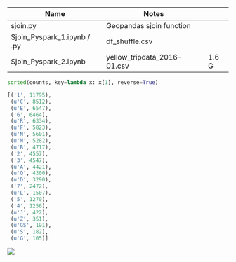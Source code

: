 



| Name                        | Notes                       |       |
| --------------------------- | --------------------------- | ----- |
| sjoin.py                    | Geopandas sjoin function    |       |
| Sjoin_Pyspark_1.ipynb / .py | df_shuffle.csv              |       |
| Sjoin_Pyspark_2.ipynb       | yellow_tripdata_2016-01.csv | 1.6 G |

```python
sorted(counts, key=lambda x: x[1], reverse=True)
```

```python
[('1', 11795),
 (u'C', 8512),
 (u'E', 6547),
 ('6', 6464),
 (u'R', 6334),
 (u'F', 5823),
 (u'N', 5601),
 (u'M', 5282),
 (u'B', 4717),
 ('2', 4557),
 ('3', 4547),
 (u'A', 4421),
 (u'Q', 4300),
 (u'D', 3290),
 ('7', 2472),
 (u'L', 1507),
 ('5', 1270),
 ('4', 1256),
 (u'J', 422),
 (u'Z', 351),
 (u'GS', 191),
 (u'S', 182),
 (u'G', 105)]
```

![](http://web.mta.info/maps/images/subway_map_2400x2946opt.jpg)